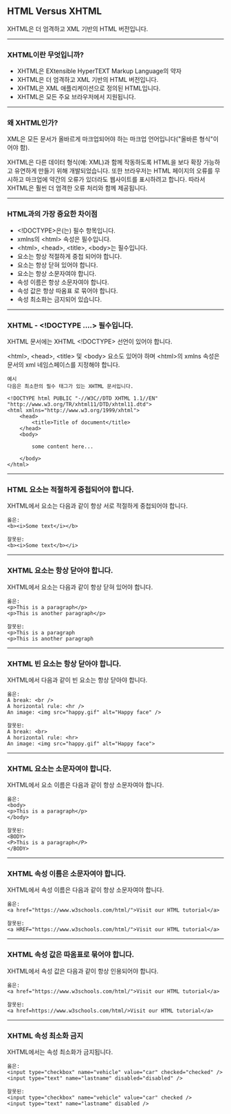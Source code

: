 ## HTML Versus XHTML

XHTML은 더 엄격하고 XML 기반의 HTML 버전입니다.

***
### XHTML이란 무엇입니까?
- XHTML은 EXtensible HyperTEXT Markup Language의 약자
- XHTML은 더 엄격하고 XML 기반의 HTML 버전입니다.
- XHTML은 XML 애플리케이션으로 정의된 HTML입니다.
- XHTML은 모든 주요 브라우저에서 지원됩니다.

***
### 왜 XHTML인가?
XML은 모든 문서가 올바르게 마크업되어야 하는 마크업 언어입니다("올바른 형식"이어야 함).

XHTML은 다른 데이터 형식(예: XML)과 함께 작동하도록 HTML을 보다 확장 가능하고 유연하게 만들기 위해 개발되었습니다. 또한 브라우저는 HTML 페이지의 오류를 무시하고 마크업에 약간의 오류가 있더라도 웹사이트를 표시하려고 합니다. 따라서 XHTML은 훨씬 더 엄격한 오류 처리와 함께 제공됩니다.

***
### HTML과의 가장 중요한 차이점
- \<!DOCTYPE>은(는) 필수 항목입니다.
- xmlns의 \<html> 속성은 필수입니다.
- \<html>, \<head>, \<title>, \<body>는 필수입니다.
- 요소는 항상 적절하게 중첩 되어야 합니다.
- 요소는 항상 닫혀 있어야 합니다.
- 요소는 항상 소문자여야 합니다.
- 속성 이름은 항상 소문자여야 합니다.
- 속성 값은 항상 따옴표 로 묶어야 합니다.
- 속성 최소화는 금지되어 있습니다.

***
### XHTML - \<!DOCTYPE ....> 필수입니다.
XHTML 문서에는 XHTML <!DOCTYPE> 선언이 있어야 합니다.

\<html>, \<head>, \<title> 및 \<body> 요소도 있어야 하며 \<html>의 xmlns 속성은 문서의 xml 네임스페이스를 지정해야 합니다.

    예시
    다음은 최소한의 필수 태그가 있는 XHTML 문서입니다. 

    <!DOCTYPE html PUBLIC "-//W3C//DTD XHTML 1.1//EN"
    "http://www.w3.org/TR/xhtml11/DTD/xhtml11.dtd">
    <html xmlns="http://www.w3.org/1999/xhtml">
        <head>
            <title>Title of document</title>
        </head>
        <body>

            some content here...

        </body>
    </html>

***
### HTML 요소는 적절하게 중첩되어야 합니다.
XHTML에서 요소는 다음과 같이 항상 서로 적절하게 중첩되어야 합니다.

    옳은:
    <b><i>Some text</i></b>

    잘못된:
    <b><i>Some text</b></i>

***
### XHTML 요소는 항상 닫아야 합니다.
XHTML에서 요소는 다음과 같이 항상 닫혀 있어야 합니다.

    옳은:
    <p>This is a paragraph</p>
    <p>This is another paragraph</p>

    잘못된:
    <p>This is a paragraph
    <p>This is another paragraph

***
### XHTML 빈 요소는 항상 닫아야 합니다.
XHTML에서 다음과 같이 빈 요소는 항상 닫아야 합니다.

    옳은:
    A break: <br />
    A horizontal rule: <hr />
    An image: <img src="happy.gif" alt="Happy face" />

    잘못된:
    A break: <br>
    A horizontal rule: <hr>
    An image: <img src="happy.gif" alt="Happy face">

***
### XHTML 요소는 소문자여야 합니다.
XHTML에서 요소 이름은 다음과 같이 항상 소문자여야 합니다.

    옳은:
    <body>
    <p>This is a paragraph</p>
    </body>

    잘못된:
    <BODY>
    <P>This is a paragraph</P>
    </BODY>

***
### XHTML 속성 이름은 소문자여야 합니다.
XHTML에서 속성 이름은 다음과 같이 항상 소문자여야 합니다.

    옳은:
    <a href="https://www.w3schools.com/html/">Visit our HTML tutorial</a>

    잘못된:
    <a HREF="https://www.w3schools.com/html/">Visit our HTML tutorial</a>

***
### XHTML 속성 값은 따옴표로 묶어야 합니다.
XHTML에서 속성 값은 다음과 같이 항상 인용되어야 합니다.

    옳은:
    <a href="https://www.w3schools.com/html/">Visit our HTML tutorial</a>

    잘못된:
    <a href=https://www.w3schools.com/html/>Visit our HTML tutorial</a>

***
### XHTML 속성 최소화 금지
XHTML에서는 속성 최소화가 금지됩니다.

    옳은:
    <input type="checkbox" name="vehicle" value="car" checked="checked" />
    <input type="text" name="lastname" disabled="disabled" />

    잘못된:
    <input type="checkbox" name="vehicle" value="car" checked />
    <input type="text" name="lastname" disabled />